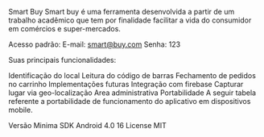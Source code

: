 Smart Buy
Smart buy é uma ferramenta desenvolvida a partir de um trabalho acadêmico que tem por finalidade facilitar a vida do consumidor em comércios e super-mercados.

Acesso padrão:
E-mail: smart@buy.com
Senha: 123

Suas principais funcionalidades:

Identificação do local
Leitura do código de barras
Fechamento de pedidos no carrinho
Implementações futuras
Integração com firebase
Capturar lugar via geo-localização
Area administrativa
Portabilidade
A seguir tabela referente a portabilidade de funcionamento do aplicativo em dispositivos mobile.

Versão Minima	SDK
Android 4.0	16
License
MIT
